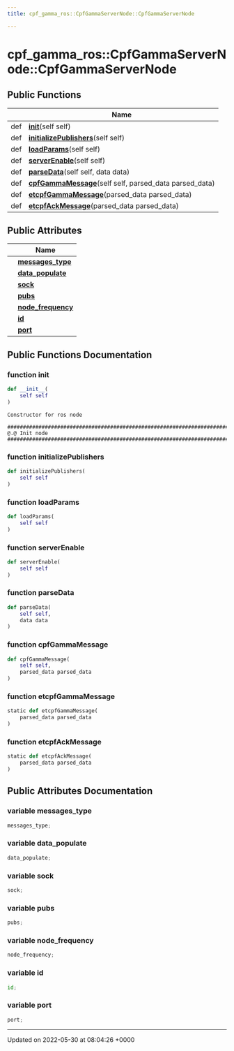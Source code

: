 ```yaml
---
title: cpf_gamma_ros::CpfGammaServerNode::CpfGammaServerNode

---
```


# cpf_gamma_ros::CpfGammaServerNode::CpfGammaServerNode





## Public Functions

|                | Name           |
| -------------- | -------------- |
| def | **[__init__](/medusa_base/api/markdown/medusa_comms/comms_radio/cpf_gamma/Classes/classcpf__gamma__ros_1_1CpfGammaServerNode_1_1CpfGammaServerNode/#function---init--)**(self self) |
| def | **[initializePublishers](/medusa_base/api/markdown/medusa_comms/comms_radio/cpf_gamma/Classes/classcpf__gamma__ros_1_1CpfGammaServerNode_1_1CpfGammaServerNode/#function-initializepublishers)**(self self) |
| def | **[loadParams](/medusa_base/api/markdown/medusa_comms/comms_radio/cpf_gamma/Classes/classcpf__gamma__ros_1_1CpfGammaServerNode_1_1CpfGammaServerNode/#function-loadparams)**(self self) |
| def | **[serverEnable](/medusa_base/api/markdown/medusa_comms/comms_radio/cpf_gamma/Classes/classcpf__gamma__ros_1_1CpfGammaServerNode_1_1CpfGammaServerNode/#function-serverenable)**(self self) |
| def | **[parseData](/medusa_base/api/markdown/medusa_comms/comms_radio/cpf_gamma/Classes/classcpf__gamma__ros_1_1CpfGammaServerNode_1_1CpfGammaServerNode/#function-parsedata)**(self self, data data) |
| def | **[cpfGammaMessage](/medusa_base/api/markdown/medusa_comms/comms_radio/cpf_gamma/Classes/classcpf__gamma__ros_1_1CpfGammaServerNode_1_1CpfGammaServerNode/#function-cpfgammamessage)**(self self, parsed_data parsed_data) |
| def | **[etcpfGammaMessage](/medusa_base/api/markdown/medusa_comms/comms_radio/cpf_gamma/Classes/classcpf__gamma__ros_1_1CpfGammaServerNode_1_1CpfGammaServerNode/#function-etcpfgammamessage)**(parsed_data parsed_data) |
| def | **[etcpfAckMessage](/medusa_base/api/markdown/medusa_comms/comms_radio/cpf_gamma/Classes/classcpf__gamma__ros_1_1CpfGammaServerNode_1_1CpfGammaServerNode/#function-etcpfackmessage)**(parsed_data parsed_data) |

## Public Attributes

|                | Name           |
| -------------- | -------------- |
| | **[messages_type](/medusa_base/api/markdown/medusa_comms/comms_radio/cpf_gamma/Classes/classcpf__gamma__ros_1_1CpfGammaServerNode_1_1CpfGammaServerNode/#variable-messages-type)**  |
| | **[data_populate](/medusa_base/api/markdown/medusa_comms/comms_radio/cpf_gamma/Classes/classcpf__gamma__ros_1_1CpfGammaServerNode_1_1CpfGammaServerNode/#variable-data-populate)**  |
| | **[sock](/medusa_base/api/markdown/medusa_comms/comms_radio/cpf_gamma/Classes/classcpf__gamma__ros_1_1CpfGammaServerNode_1_1CpfGammaServerNode/#variable-sock)**  |
| | **[pubs](/medusa_base/api/markdown/medusa_comms/comms_radio/cpf_gamma/Classes/classcpf__gamma__ros_1_1CpfGammaServerNode_1_1CpfGammaServerNode/#variable-pubs)**  |
| | **[node_frequency](/medusa_base/api/markdown/medusa_comms/comms_radio/cpf_gamma/Classes/classcpf__gamma__ros_1_1CpfGammaServerNode_1_1CpfGammaServerNode/#variable-node-frequency)**  |
| | **[id](/medusa_base/api/markdown/medusa_comms/comms_radio/cpf_gamma/Classes/classcpf__gamma__ros_1_1CpfGammaServerNode_1_1CpfGammaServerNode/#variable-id)**  |
| | **[port](/medusa_base/api/markdown/medusa_comms/comms_radio/cpf_gamma/Classes/classcpf__gamma__ros_1_1CpfGammaServerNode_1_1CpfGammaServerNode/#variable-port)**  |

## Public Functions Documentation

### function __init__

```python
def __init__(
    self self
)
```




```
Constructor for ros node
```



```
###########################################################################################
@.@ Init node
###########################################################################################
```


### function initializePublishers

```python
def initializePublishers(
    self self
)
```


### function loadParams

```python
def loadParams(
    self self
)
```


### function serverEnable

```python
def serverEnable(
    self self
)
```


### function parseData

```python
def parseData(
    self self,
    data data
)
```


### function cpfGammaMessage

```python
def cpfGammaMessage(
    self self,
    parsed_data parsed_data
)
```


### function etcpfGammaMessage

```python
static def etcpfGammaMessage(
    parsed_data parsed_data
)
```


### function etcpfAckMessage

```python
static def etcpfAckMessage(
    parsed_data parsed_data
)
```


## Public Attributes Documentation

### variable messages_type

```python
messages_type;
```


### variable data_populate

```python
data_populate;
```


### variable sock

```python
sock;
```


### variable pubs

```python
pubs;
```


### variable node_frequency

```python
node_frequency;
```


### variable id

```python
id;
```


### variable port

```python
port;
```


-------------------------------

Updated on 2022-05-30 at 08:04:26 +0000